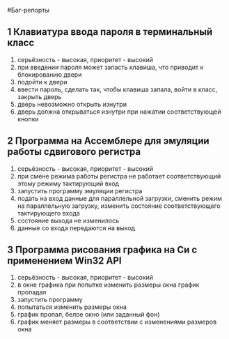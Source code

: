 #Баг-репорты
## 1 Клавиатура ввода пароля в терминальный класс
1. серьёзность - высокая, приоритет - высокий
2. при введении пароля может запасть клавиша, что приводит к блокированию двери
3. подойти к двери
4. ввести пароль, сделать так, чтобы клавиша запала, войти в класс, закрыть дверь
5. дверь невозможно открыть изнутри
6. дверь должна открываться изнутри при нажатии соответствующей кнопки
## 2 Программа на Ассемблере для эмуляции работы сдвигового регистра
1. серьёзность - высокая, приоритет - высокий
2. при смене режима работы регистра не работает соответствующий этому режиму тактирующий вход
3. запустить программу эмуляции регистра
4. подать на вход данные для параллельной загрузки, сменить режим на параллельную загрузку, изменить состояние соответствующего тактирующего входа
5. состояние выхода не изменилось
6. данные со входа передаются на выход
## 3 Программа рисования графика на Си с применением Win32 API
1. серьёзность - высокая, приоритет - высокий
2. в окне графика при попытке изменить размеры окна график пропадал
3. запустить программу
4. попытаться изменить размеры окна
5. график пропал, белое окно (или заданный фон)
6. график меняет размеры в соответствии с изменениями размеров окна
